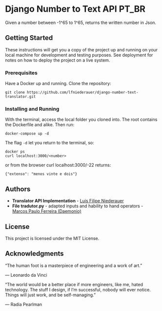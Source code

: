 # Django Number to Text API PT_BR

Given a number between -1^65 to 1^65, returns the written number in Json.

## Getting Started

These instructions will get you a copy of the project up and running on your local machine for development and testing purposes. See deployment for notes on how to deploy the project on a live system.


### Prerequisites

Have a Docker up and running.
Clone the repository:

```
git clone https://github.com/lfniederauer/django-number-text-translator.git
```

### Installing and Running

With the terminal, access the local folder you cloned into. The root contains the Dockerfile and alike. Then run:

```
docker-compose up -d
```

The flag ```-d``` let you return to the terminal, so:

```
docker ps
curl localhost:3000/<number>
```
or from the browser curl localhost:3000/-22 returns:

```
{"extenso": "menos vinte e dois"}
```

## Authors

* **Translator API Implementation** - [Luis Filipe Niederauer](https://servicos.pro)
* **File tradutor.py** - adapted inputs and hability to hand operators - [Marcos Paulo Ferreira (Daemonio)](https://daemoniolabs.wordpress.com/2013/09/12/classe-python-de-numeros-por-extenso/)


## License

This project is licensed under the MIT License.

## Acknowledgments

“The human foot is a masterpiece of engineering and a work of art.”

― Leonardo da Vinci


 “The world would be a better place if more engineers, like me, hated technology. The stuff I design, if I’m successful, nobody will ever notice. Things will just work, and be self-managing.”

― Radia Pearlman
